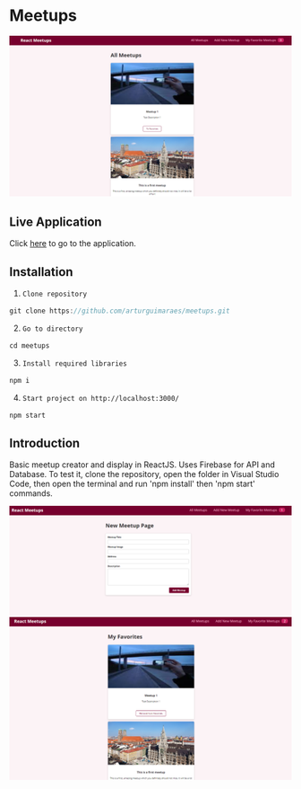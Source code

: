 # Meetups

![Meetups](https://github.com/arturguimaraes/meetups/blob/main/public/meetups1.PNG?raw=true)

## Live Application

Click [here](https://arturguimaraes.github.io/meetups/) to go to the application.

## Installation

1. `Clone repository`
```js 
git clone https://github.com/arturguimaraes/meetups.git 
```
2. `Go to directory`
```js 
cd meetups
```
3. `Install required libraries`
```js 
npm i
```
4. `Start project on http://localhost:3000/`
```js 
npm start
```

## Introduction

Basic meetup creator and display in ReactJS.
Uses Firebase for API and Database.
To test it, clone the repository, open the folder in Visual Studio Code, then open the terminal and run 'npm install' then 'npm start' commands.

![Meetups](https://github.com/arturguimaraes/meetups/blob/main/public/meetups2.PNG?raw=true)
![Meetups](https://github.com/arturguimaraes/meetups/blob/main/public/meetups3.PNG?raw=true)